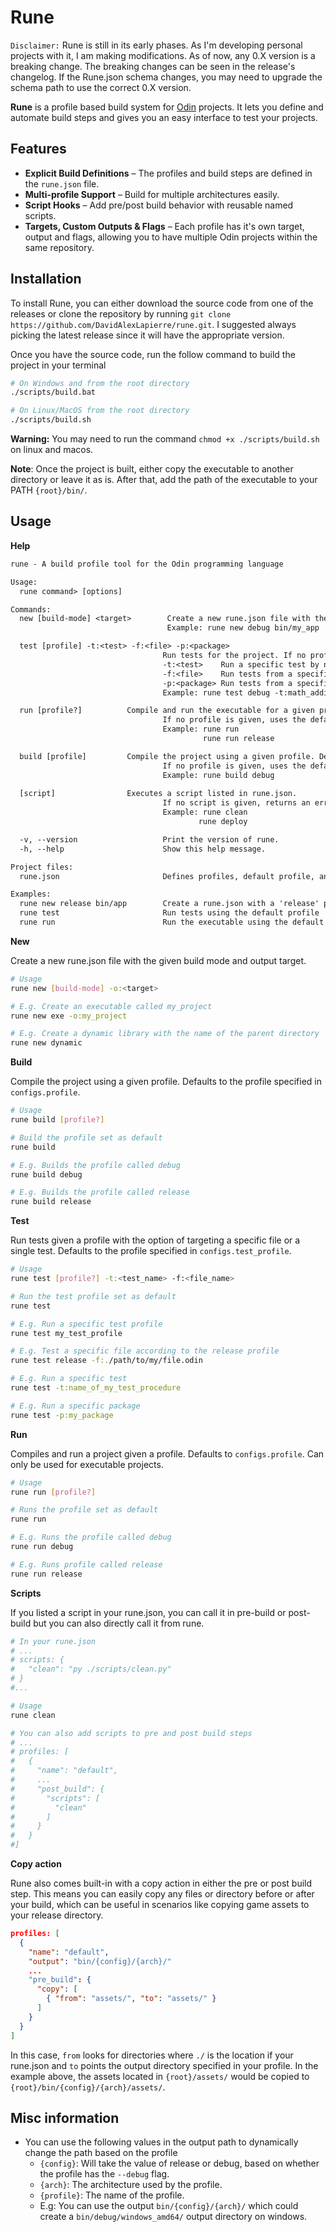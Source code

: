 # Rune

```Disclaimer:``` Rune is still in its early phases. As I'm developing personal projects with it, I am making modifications. As of now, any 0.X version is a breaking change. The breaking changes can be seen in the release's changelog. If the Rune.json schema changes, you may need to upgrade the schema path to use the correct 0.X version.

**Rune** is a profile based build system for [Odin](https://odin-lang.org/) projects. It lets you define and automate build steps and gives you an easy interface to test your projects.

## Features

- **Explicit Build Definitions** – The profiles and build steps are defined in the `rune.json` file.
- **Multi-profile Support** – Build for multiple architectures easily.
- **Script Hooks** – Add pre/post build behavior with reusable named scripts.
- **Targets, Custom Outputs & Flags** – Each profile has it's own target, output and flags, allowing you to have multiple Odin projects within the same repository.

## Installation

To install Rune, you can either download the source code from one of the releases or clone the repository by running ```git clone https://github.com/DavidAlexLapierre/rune.git```. I suggested always picking the latest release since it will have the appropriate version.

Once you have the source code, run the follow command to build the project in your terminal

```sh
# On Windows and from the root directory
./scripts/build.bat

# On Linux/MacOS from the root directory
./scripts/build.sh
```

**Warning:** You may need to run the command `chmod +x ./scripts/build.sh` on linux and macos.

**Note**: Once the project is built, either copy the executable to another directory or leave it as is. After that, add the path of the executable to your PATH `{root}/bin/`.

## Usage

**Help**

```txt
rune - A build profile tool for the Odin programming language

Usage:
  rune command> [options]

Commands:
  new [build-mode] <target>        Create a new rune.json file with the given build mode and output target.
                                   Example: rune new debug bin/my_app

  test [profile] -t:<test> -f:<file> -p:<package>
                                  Run tests for the project. If no profile is specified, uses the default in rune.json.
                                  -t:<test>    Run a specific test by name.
                                  -f:<file>    Run tests from a specific file.
                                  -p:<package> Run tests from a specific package
                                  Example: rune test debug -t:math_addition -f:math.odin

  run [profile?]          Compile and run the executable for a given profile.
                                  If no profile is given, uses the default profile in rune.json.
                                  Example: rune run
                                           rune run release

  build [profile]         Compile the project using a given profile. Defaults to the one set in rune.json.
                                  If no profile is given, uses the default profile in rune.json.
                                  Example: rune build debug
  
  [script]                Executes a script listed in rune.json.
                                  If no script is given, returns an error message.
                                  Example: rune clean
                                          rune deploy

  -v, --version                   Print the version of rune.
  -h, --help                      Show this help message.

Project files:
  rune.json                       Defines profiles, default profile, and scripts for the project.

Examples:
  rune new release bin/app        Create a rune.json with a 'release' profile targeting bin/app
  rune test                       Run tests using the default profile
  rune run                        Run the executable using the default profile
```

**New**

Create a new rune.json file with the given build mode and output target.

```sh
# Usage
rune new [build-mode] -o:<target>

# E.g. Create an executable called my_project
rune new exe -o:my_project

# E.g. Create a dynamic library with the name of the parent directory
rune new dynamic
```

**Build**

Compile the project using a given profile. Defaults to the profile specified in `configs.profile`.

```sh
# Usage
rune build [profile?]

# Build the profile set as default
rune build

# E.g. Builds the profile called debug
rune build debug

# E.g. Builds the profile called release
rune build release
```

**Test**

Run tests given a profile with the option of targeting a specific file or a single test. Defaults
to the profile specified in `configs.test_profile`.

```sh
# Usage
rune test [profile?] -t:<test_name> -f:<file_name>

# Run the test profile set as default
rune test

# E.g. Run a specific test profile
rune test my_test_profile

# E.g. Test a specific file according to the release profile
rune test release -f:./path/to/my/file.odin

# E.g. Run a specific test
rune test -t:name_of_my_test_procedure

# E.g. Run a specific package
rune test -p:my_package
```

**Run**

Compiles and run a project given a profile. Defaults to `configs.profile`. Can only be used for
executable projects.

```sh
# Usage
rune run [profile?]

# Runs the profile set as default
rune run

# E.g. Runs the profile called debug
rune run debug

# E.g. Runs profile called release
rune run release
```

**Scripts**

If you listed a script in your rune.json, you can call it in pre-build or post-build but you can also
directly call it from rune.

```sh
# In your rune.json
# ...
# scripts: {
#   "clean": "py ./scripts/clean.py"
# }
#...

# Usage
rune clean

# You can also add scripts to pre and post build steps
# ...
# profiles: [
#   {
#     "name": "default",
#     ...
#     "post_build": {
#       "scripts": [
#         "clean"
#       ]
#     }
#   }
#]
```

**Copy action**

Rune also comes built-in with a copy action in either the pre or post build step. This means you can easily copy any files or directory before or after your build, which can be useful in scenarios like copying game assets to your release directory.

```json
profiles: [
  {
    "name": "default",
    "output": "bin/{config}/{arch}/"
    ...
    "pre_build": {
      "copy": [
        { "from": "assets/", "to": "assets/" }
      ]
    }
  }
]
```

In this case, `from` looks for directories where `./` is the location if your rune.json and `to` points the output directory specified in your profile. In the example above, the assets located in `{root}/assets/` would be copied to `{root}/bin/{config}/{arch}/assets/`.

## Misc information

- You can use the following values in the output path to dynamically change the path based on the profile
  - `{config}`: Will take the value of release or debug, based on whether the profile has the `--debug` flag.
  - `{arch}`: The architecture used by the profile.
  - `{profile}`: The name of the profile.
  - E.g: You can use the output `bin/{config}/{arch}/` which could create a `bin/debug/windows_amd64/` output directory on windows.